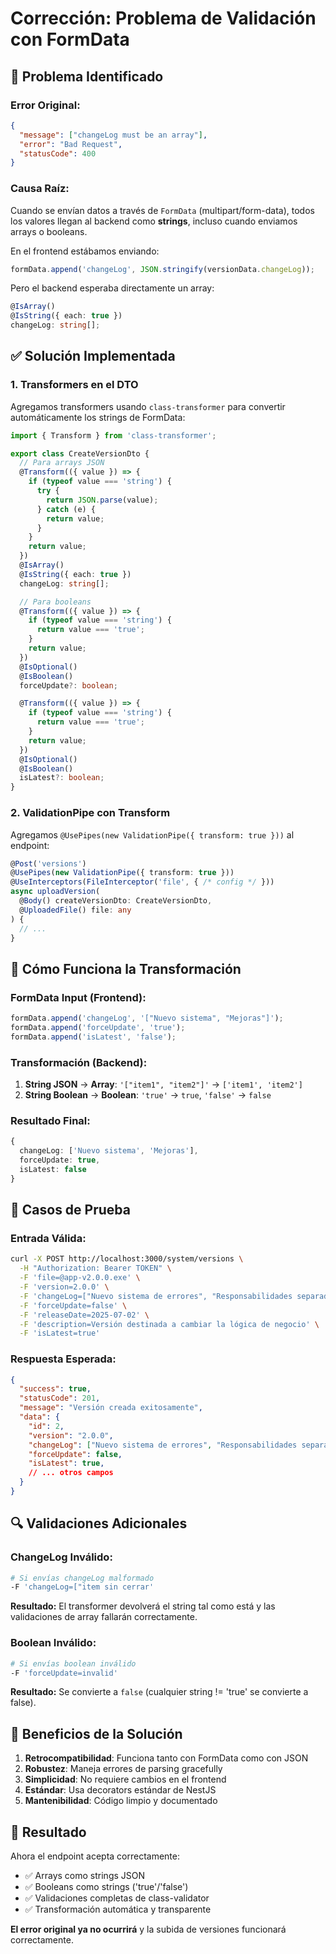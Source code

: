 # Corrección: Problema de Validación con FormData

## 🐛 **Problema Identificado**

### Error Original:
```json
{
  "message": ["changeLog must be an array"], 
  "error": "Bad Request", 
  "statusCode": 400
}
```

### Causa Raíz:
Cuando se envían datos a través de `FormData` (multipart/form-data), todos los valores llegan al backend como **strings**, incluso cuando enviamos arrays o booleans.

En el frontend estábamos enviando:
```typescript
formData.append('changeLog', JSON.stringify(versionData.changeLog));
```

Pero el backend esperaba directamente un array:
```typescript
@IsArray()
@IsString({ each: true })
changeLog: string[];
```

## ✅ **Solución Implementada**

### 1. **Transformers en el DTO**

Agregamos transformers usando `class-transformer` para convertir automáticamente los strings de FormData:

```typescript
import { Transform } from 'class-transformer';

export class CreateVersionDto {
  // Para arrays JSON
  @Transform(({ value }) => {
    if (typeof value === 'string') {
      try {
        return JSON.parse(value);
      } catch (e) {
        return value;
      }
    }
    return value;
  })
  @IsArray()
  @IsString({ each: true })
  changeLog: string[];

  // Para booleans
  @Transform(({ value }) => {
    if (typeof value === 'string') {
      return value === 'true';
    }
    return value;
  })
  @IsOptional()
  @IsBoolean()
  forceUpdate?: boolean;

  @Transform(({ value }) => {
    if (typeof value === 'string') {
      return value === 'true';
    }
    return value;
  })
  @IsOptional()
  @IsBoolean()
  isLatest?: boolean;
}
```

### 2. **ValidationPipe con Transform**

Agregamos `@UsePipes(new ValidationPipe({ transform: true }))` al endpoint:

```typescript
@Post('versions')
@UsePipes(new ValidationPipe({ transform: true }))
@UseInterceptors(FileInterceptor('file', { /* config */ }))
async uploadVersion(
  @Body() createVersionDto: CreateVersionDto,
  @UploadedFile() file: any
) {
  // ...
}
```

## 🔄 **Cómo Funciona la Transformación**

### **FormData Input (Frontend):**
```javascript
formData.append('changeLog', '["Nuevo sistema", "Mejoras"]');
formData.append('forceUpdate', 'true');
formData.append('isLatest', 'false');
```

### **Transformación (Backend):**
1. **String JSON** → **Array**: `'["item1", "item2"]'` → `['item1', 'item2']`
2. **String Boolean** → **Boolean**: `'true'` → `true`, `'false'` → `false`

### **Resultado Final:**
```typescript
{
  changeLog: ['Nuevo sistema', 'Mejoras'],
  forceUpdate: true,
  isLatest: false
}
```

## 🧪 **Casos de Prueba**

### **Entrada Válida:**
```bash
curl -X POST http://localhost:3000/system/versions \
  -H "Authorization: Bearer TOKEN" \
  -F 'file=@app-v2.0.0.exe' \
  -F 'version=2.0.0' \
  -F 'changeLog=["Nuevo sistema de errores", "Responsabilidades separadas"]' \
  -F 'forceUpdate=false' \
  -F 'releaseDate=2025-07-02' \
  -F 'description=Versión destinada a cambiar la lógica de negocio' \
  -F 'isLatest=true'
```

### **Respuesta Esperada:**
```json
{
  "success": true,
  "statusCode": 201,
  "message": "Versión creada exitosamente",
  "data": {
    "id": 2,
    "version": "2.0.0",
    "changeLog": ["Nuevo sistema de errores", "Responsabilidades separadas"],
    "forceUpdate": false,
    "isLatest": true,
    // ... otros campos
  }
}
```

## 🔍 **Validaciones Adicionales**

### **ChangeLog Inválido:**
```bash
# Si envías changeLog malformado
-F 'changeLog=["item sin cerrar'
```
**Resultado:** El transformer devolverá el string tal como está y las validaciones de array fallarán correctamente.

### **Boolean Inválido:**
```bash
# Si envías boolean inválido
-F 'forceUpdate=invalid'
```
**Resultado:** Se convierte a `false` (cualquier string != 'true' se convierte a false).

## 🎯 **Beneficios de la Solución**

1. **Retrocompatibilidad**: Funciona tanto con FormData como con JSON
2. **Robustez**: Maneja errores de parsing gracefully
3. **Simplicidad**: No requiere cambios en el frontend
4. **Estándar**: Usa decorators estándar de NestJS
5. **Mantenibilidad**: Código limpio y documentado

## 🚀 **Resultado**

Ahora el endpoint acepta correctamente:
- ✅ Arrays como strings JSON
- ✅ Booleans como strings ('true'/'false')
- ✅ Validaciones completas de class-validator
- ✅ Transformación automática y transparente

**El error original ya no ocurrirá** y la subida de versiones funcionará correctamente. 
